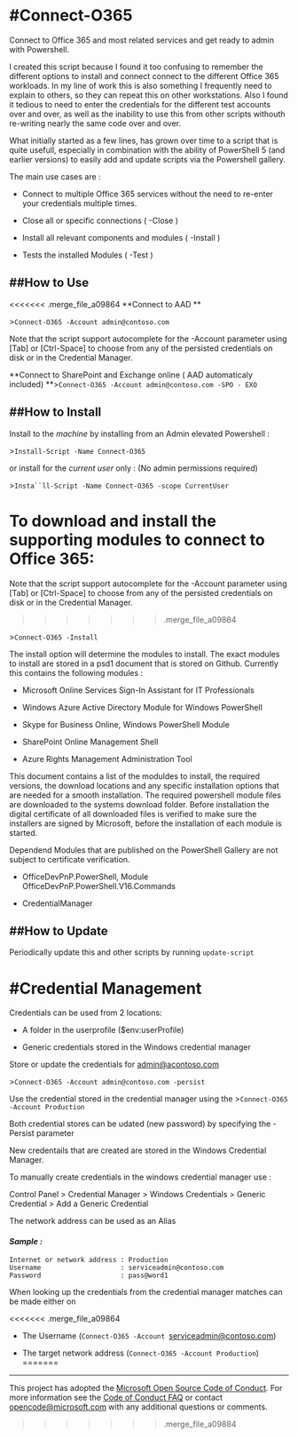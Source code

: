 \#Connect-O365
==============

Connect to Office 365 and most related services and get ready to admin with Powershell.

I created this script because I found it too confusing to remember the different options to install and connect connect to the different Office 365 workloads. In my line of work this is also something I frequently need to explain to others, so they can repeat this on other workstations. Also I found it tedious to need to enter the credentials for the different test accounts over and over, as well as the inability to use this from other scripts withouth re-writing nearly the same code over and over.

What initially started as a few lines, has grown over time to a script that is quite usefull, especially in combination with the ability of PowerShell 5 (and earlier versions) to easily add and update scripts via the Powershell gallery.

The main use cases are :

-   Connect to multiple Office 365 services without the need to re-enter your credentials multiple times.

-   Close all or specific connections ( -Close )

-   Install all relevant components and modules ( -Install )

-   Tests the installed Modules ( -Test )

\#\#How to Use
--------------

<<<<<<< .merge_file_a09864
**Connect to AAD **

&gt;`Connect-O365 -Account admin@contoso.com`

Note that the script support autocomplete for the -Account parameter using \[Tab\] or \[Ctrl-Space\] to choose from any of the persisted credentials on disk or in the Credential Manager.

**Connect to SharePoint and Exchange online ( AAD automaticaly included)
**&gt;`Connect-O365 -Account admin@contoso.com -SPO - EXO`

\#\#How to Install
------------------

Install to the *machine* by installing from an Admin elevated Powershell :

&gt;`Install-Script -Name Connect-O365`

or install for the *current user* only : (No admin permissions required)

&gt;`Insta``ll-Script -Name Connect-O365 -scope CurrentUser`

To download and install the supporting modules to connect to Office 365:
=======
Note that the script support autocomplete for the -Account parameter using [Tab] or [Ctrl-Space] to choose from any of the persisted credentials on disk or in the Credential Manager.
>>>>>>> .merge_file_a09884

&gt;`Connect-O365 -Install`

The install option will determine the modules to install. The exact modules to install are stored in a psd1 document that is stored on Github. Currently this contains the following modules :

-   Microsoft Online Services Sign-In Assistant for IT Professionals

-   Windows Azure Active Directory Module for Windows PowerShell

-   Skype for Business Online, Windows PowerShell Module

-   SharePoint Online Management Shell

-   Azure Rights Management Administration Tool

This document contains a list of the moduldes to install, the required versions, the download locations and any specific installation options that are needed for a smooth installation. The required powershell module files are downloaded to the systems download folder. Before installation the digital certificate of all downloaded files is verified to make sure the installers are signed by Microsoft, before the installation of each module is started.

Dependend Modules that are published on the PowerShell Gallery are not subject to certificate verification.

-   OfficeDevPnP.PowerShell, Module OfficeDevPnP.PowerShell.V16.Commands

-   CredentialManager

\#\#How to Update
-----------------

Periodically update this and other scripts by running `update-script`

\#Credential Management
=======================

Credentials can be used from 2 locations:

-   A folder in the userprofile ($env:userProfile)

-   Generic credentials stored in the Windows credential manager

Store or update the credentials for admin@acontoso.com

&gt;`Connect-O365 -Account admin@contoso.com -persist`

Use the credential stored in the credential manager using the &gt;`Connect-O365 -Account Production`

Both credential stores can be udated (new password) by specifying the -Persist parameter

New credentails that are created are stored in the Windows Credential Manager.

To manually create credentials in the windows credential manager use :

Control Panel &gt; Credential Manager &gt; Windows Credentials &gt; Generic Credential &gt; Add a Generic Credential

The network address can be used as an Alias

#### *Sample :*

    Internet or network address : Production
    Username                    : serviceadmin@contoso.com
    Password                    : pass@word1

When looking up the credentials from the credential manager matches can be made either on

<<<<<<< .merge_file_a09864
-   The Username (`Connect-O365 -Account `<serviceadmin@contoso.com>)

-   The target network address (`Connect-O365 -Account Production`)
=======
------------------------


This project has adopted the [Microsoft Open Source Code of Conduct](https://opensource.microsoft.com/codeofconduct/). For more information see the [Code of Conduct FAQ](https://opensource.microsoft.com/codeofconduct/faq/) or contact [opencode@microsoft.com](mailto:opencode@microsoft.com) with any additional questions or comments.
>>>>>>> .merge_file_a09884
